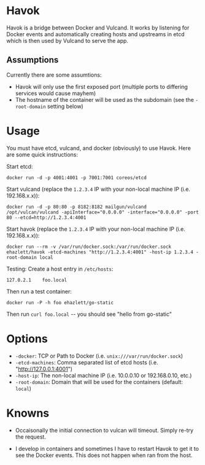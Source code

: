 # Havok
Havok is a bridge between Docker and Vulcand.  It works by listening for Docker events and automatically creating hosts and upstreams in etcd which is then used by Vulcand to serve the app.

## Assumptions
Currently there are some assumtions:

* Havok will only use the first exposed port (multiple ports to differing services would cause mayhem)
* The hostname of the container will be used as the subdomain (see the `-root-domain` setting below)

# Usage
You must have etcd, vulcand, and docker (obviously) to use Havok.  Here are some quick instructions:

Start etcd:

`docker run -d -p 4001:4001 -p 7001:7001 coreos/etcd`

Start vulcand (replace the `1.2.3.4` IP with your non-local machine IP (i.e. 192.168.x.x)):

`docker run -d -p 80:80 -p 8182:8182 mailgun/vulcand /opt/vulcan/vulcand -apiInterface="0.0.0.0" -interface="0.0.0.0" -port 80 --etcd=http://1.2.3.4:4001`

Start havok (replace the `1.2.3.4` IP with your non-local machine IP (i.e. 192.168.x.x)):

`docker run --rm -v /var/run/docker.sock:/var/run/docker.sock ehazlett/havok -etcd-machines "http://1.2.3.4:4001" -host-ip 1.2.3.4 -root-domain local`

Testing:
Create a host entry in `/etc/hosts`:

```
127.0.2.1    foo.local
```

Then run a test container:

`docker run -P -h foo ehazlett/go-static`

Then run `curl foo.local` -- you should see "hello from go-static"

# Options

* `-docker`: TCP or Path to Docker (i.e. `unix:///var/run/docker.sock`)
* `-etcd-machines`: Comma separated list of etcd hosts (i.e. "http://127.0.0.1:4001")
* `-host-ip`: The non-local machine IP (i.e. 10.0.0.10 or 192.168.0.10, etc.)
* `-root-domain`: Domain that will be used for the containers (default: `local`)

# Knowns

* Occaisonally the initial connection to vulcan will timeout.  Simply re-try the request.

* I develop in containers and sometimes I have to restart Havok to get it to see the Docker events.  This does not happen when ran from the host.
